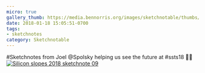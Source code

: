 ```yaml
---
micro: true
gallery_thumb: https://media.bennorris.org/images/sketchnotable/thumbs/silicon-slopes-2018-sketchnote-09.jpg
date: 2018-01-18 15:05:51-0700
tags:
- sketchnotes
category: Sketchnotable
---
```


#Sketchnotes from Joel @Spolsky helping us see the future at #ssts18 ✍🏼 [![Silicon slopes 2018 sketchnote 09](https://media.bennorris.org/images/sketchnotable/silicon-slopes-2018/silicon-slopes-2018-sketchnote-09.jpg)](https://media.bennorris.org/images/sketchnotable/silicon-slopes-2018/silicon-slopes-2018-sketchnote-09.jpg)